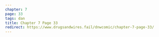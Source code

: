 ```yaml
---
chapter: 7
page: 33
tags: dan
title: Chapter 7 Page 33
redirect: https://www.drugsandwires.fail/dnwcomic/chapter-7-page-33/
---
```


